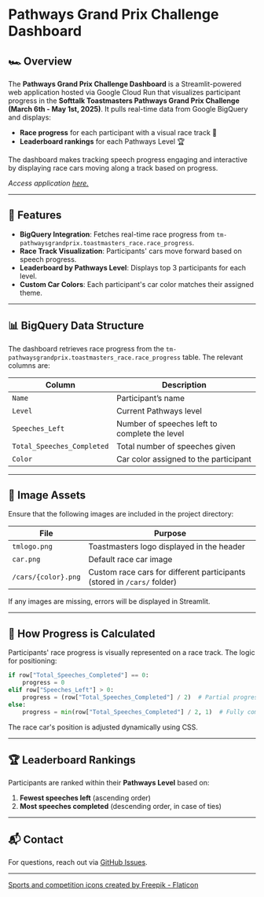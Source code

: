 # Pathways Grand Prix Challenge Dashboard

## 🏎️ Overview
The **Pathways Grand Prix Challenge Dashboard** is a Streamlit-powered web application hosted via Google Cloud Run that visualizes participant progress in the **Softtalk Toastmasters Pathways Grand Prix Challenge (March 6th - May 1st, 2025)**. It pulls real-time data from Google BigQuery and displays:

- **Race progress** for each participant with a visual race track 🏁
- **Leaderboard rankings** for each Pathways Level 🏆

The dashboard makes tracking speech progress engaging and interactive by displaying race cars moving along a track based on progress.

*Access application [here.](bit.ly/tm-pathwaysgrandprix)*

---

## 🚀 Features
- **BigQuery Integration**: Fetches real-time race progress from `tm-pathwaysgrandprix.toastmasters_race.race_progress`.
- **Race Track Visualization**: Participants' cars move forward based on speech progress.
- **Leaderboard by Pathways Level**: Displays top 3 participants for each level.
- **Custom Car Colors**: Each participant's car color matches their assigned theme.

---

## 📊 BigQuery Data Structure
The dashboard retrieves race progress from the `tm-pathwaysgrandprix.toastmasters_race.race_progress` table. The relevant columns are:

| Column | Description |
|--------|-------------|
| `Name` | Participant’s name |
| `Level` | Current Pathways level |
| `Speeches_Left` | Number of speeches left to complete the level |
| `Total_Speeches_Completed` | Total number of speeches given |
| `Color` | Car color assigned to the participant |

---

## 🎨 Image Assets
Ensure that the following images are included in the project directory:

| File | Purpose |
|------|---------|
| `tmlogo.png` | Toastmasters logo displayed in the header |
| `car.png` | Default race car image |
| `/cars/{color}.png` | Custom race cars for different participants (stored in `/cars/` folder) |

If any images are missing, errors will be displayed in Streamlit.

---

## 🏁 How Progress is Calculated
Participants' race progress is visually represented on a race track. The logic for positioning:

```python
if row["Total_Speeches_Completed"] == 0:
    progress = 0
elif row["Speeches_Left"] > 0:
    progress = (row["Total_Speeches_Completed"] / 2)  # Partial progress before completing a level
else:
    progress = min(row["Total_Speeches_Completed"] / 2, 1)  # Fully completed level
```
The race car's position is adjusted dynamically using CSS.

---

## 🏆 Leaderboard Rankings
Participants are ranked within their **Pathways Level** based on:
1. **Fewest speeches left** (ascending order)
2. **Most speeches completed** (descending order, in case of ties)

---

## 📬 Contact
For questions, reach out via [GitHub Issues](https://github.com/lkbbad/TMPathwaysGrandPrix/issues).  







---
<p style="text-align: left; font-size: 14px;">
    <a href="https://www.flaticon.com/free-icons/sports-and-competition" title="sports and competition icons" target="_blank">
        Sports and competition icons created by Freepik - Flaticon
    </a>
</p>

